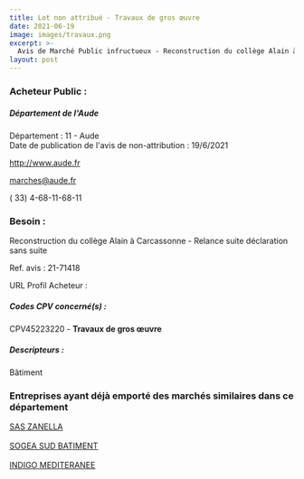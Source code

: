 ```yaml
---
title: Lot non attribué - Travaux de gros œuvre
date: 2021-06-19
image: images/travaux.png
excerpt: >-
  Avis de Marché Public infructueux - Reconstruction du collège Alain à Carcassonne
layout: post
---
```


### Acheteur Public :
##### Département de l'Aude
Département : 11 - Aude<br/>
Date de publication de l'avis de non-attribution : 19/6/2021


http://www.aude.fr

marches@aude.fr

( 33) 4-68-11-68-11
### Besoin :

Reconstruction du collège Alain à Carcassonne - Relance suite déclaration sans suite

Ref. avis : 21-71418

URL Profil Acheteur : 

##### Codes CPV concerné(s) :
CPV45223220 - **Travaux de gros œuvre** <br/>

##### Descripteurs :
Bâtiment <br/>

### Entreprises ayant déjà emporté des marchés similaires dans ce département
<a href="/entreprise-548/siren-334781838">SAS ZANELLA</a><br/><br/>
<a href="/entreprise-558/siren-421340084">SOGEA SUD BATIMENT</a><br/><br/>
<a href="/entreprise-579/siren-824307870">INDIGO MEDITERANEE</a><br/><br/>
